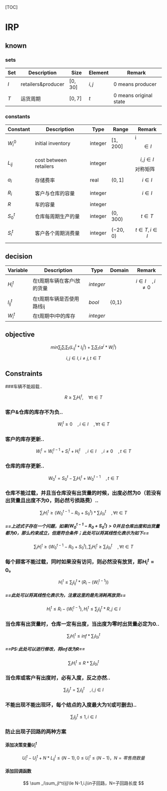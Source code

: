 [TOC]

# IRP



## known

### sets

| Set  | Description        | Size      | Element | Remark                 |
| :--- | ------------------ | --------- | ------- | ---------------------- |
| $I$  | retailers&producer | $[0, 30]$ | $i,j$   | 0 means producer       |
| $T$  | 运货周期           | $[0, 7]$  | $t$     | 0 means original state |

### constants

| Constant    | Description            | Type    | Range     | Remark                 |
| ----------- | ---------------------- | ------- | --------- | ---------------------- |
| $W^0_{i}$   | initial inventory      | integer | $[1,200]$ | i$$ \in I $$           |
| $L_{ij}$    | cost between retailers | integer |           | $$i,j \in I$$ 对称矩阵 |
| $a_{i}$     | 存储费率               | real    | $(0,1]$   | $$i \in I$$            |
| $R_{i}$     | 客户与仓库的容量       | integer |           | $$i \in I$$            |
| $R$         | 车的容量               | integer |           |                        |
| $S^{t}_{0}$ | 仓库每周期生产的量     | integer | $(0,300)$ | $$t \in T$$            |
| $S^{t}_{i}$ | 客户各个周期消费量     | integer | $(-20,0)$ | $$t \in T,i \in I$$    |

## decision

| Variable     | Description                | Type      | Domain | Remark                |
| ------------ | -------------------------- | --------- | ------ | --------------------- |
| $H^{t}_{i}$  | 在t周期车辆在客户i放的货量 | $integer$ |        | $$i\in I\quad,i\ne0$$ |
| $l^{t}_{ij}$ | 在t周期车辆是否使用路线ij  | $bool$    | {0,1}  |                       |
| $W^t_{i}$    | 在t周期中i中的库存         | $integer$ |        |                       |

## objective

$$min\sum_{j}\sum_{i}\sum_{t}(L^{t}_{ij}*l^t_{ij})+\sum_{i}\sum_{t}(a^{i}*W^{t}_{i})$$

$$i,j\in I,i \ne j,t\in T$$

## Constraints

###车辆不能超载..

$$
R\ge\sum_{i}H^{t}_{i},\quad\forall t\in T
$$

### 客户&仓库的库存不为负..

$$
W^{t}_{i}\ge0\quad,i\in I\quad,\forall t\in T
$$

### 客户的库存更新..

$$
W^{t}_{i}=W^{t-1}_{i}+S^{t}_{i}+H^{t}_{i}\quad,i\in I\quad,i\ne0\quad,t\in T
$$

### 仓库的库存更新..

$$
W^{t}_{0}=S^{t}_{0}-\sum_{i}H^{t}_{i}+W^{t-1}_{0}\quad,t\in T
$$

### 仓库不能过载，并且当仓库没有出货量的时候，出度必然为0（若没有出货量且出度不为0，则必然亏损路费）..

$$
\sum_{i}H^{t}_{i}\ge (W^{t-1}_{0}-R_{0}+S^{t}_0)*\sum_il^t_{0i}\quad,\forall t\in T
$$

##### ==上述式子存在一个问题，如果$(W^{t-1}_{0}-R_{0}+S^{t}_0)>0$并且仓库出度和出货量都为0，那么约束成立，但是符合条件；此处可以将其线性化表示为如下==

$$
\sum_{i}H^{t}_{i}\ge (W^{t-1}_{0}-R_{0}+S^{t}_0) ,  \sum_{i}H^{t}_{i}\ge\sum_il^t_{0i}\quad,\forall t\in T
$$



### 每个顾客不能过载，同时如果没有访问，则必然没有放货，即$H^{t}_{i}=0$。


$$
H^{t}_{i}\le \sum_{j} l^t_{ij}*(R_i-(W^{t-1}_i))
$$

##### ==此处可以将其线性化表示为，注意这里的是先消耗再放货==

$$
H^t_i\le R_i-(W^{t-1}_i)  ,  H^t_i\le\sum_{j} l^t_{ij}*R,j\in I
$$



### 当仓库有出货量时，仓库一定有出度，当出度为零时出货量必定为0..

$$
\sum_{i}H^{t}_{i}\le inf*\sum_i l^{t}_{0i}
$$

##### ==PS:此处可以进行修改，将$inf$改为$R$==

$$
\sum_{i}H^{t}_{i}\le R*\sum_i l^{t}_{0i}
$$

### 当仓库或客户有出度时，必有入度，反之亦然..

$$
\sum_{i}l^{t}_{ji}=\sum_{i}l^{t}_{ij}\quad,i,j\in I
$$

### 不能出现不能出现环，每个结点的入度最大为1(或可删去)..

$$
\sum_{i}l^{t}_{ji}\le1,i\in I
$$

### 防止出现子回路的两种方案

#### 添加决策变量$U^t_{i}$

$$
U^t_i-U^t_j+N*L^l_{ij}\le (N-1),
 0\le U^t_i\le(N-1)，N=零售商数量
$$

#### 添加回调函数

$$
\sum _i\sum_jl^t{ij}\le N-1,i.j\in子回路，N=子回路长度
$$

